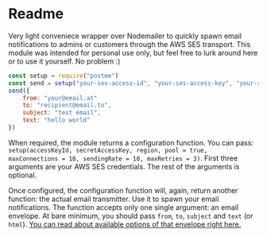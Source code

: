 # Readme

Very light conveniece wrapper over Nodemailer to quickly spawn email notifications to admins or customers through the AWS SES transport. This module was intended for personal use only, but feel free to lurk around here or to use it yourself. No problem :)

```js
const setup = require("postme")
const send = setup("your-ses-access-id", "your-ses-access-key", "your-ses-region-server")
send({
    from: "your@email.at"
    to: "recipient@email.to",
    subject: "test email",
    text: "hello world"
})
```

When required, the module returns a configuration function. You can pass: `setup(accessKeyId, secretAccessKey, region, pool = true, maxConnections = 10, sendingRate = 10, maxRetries = 3)`. First three arguments are your AWS SES credentials. The rest of the arguments is optional.

Once configured, the configuration function will, again, return another function: the actual email transmitter. Use it to spawn your email notifications. The function accepts only one single argument: an email envelope. At bare minimum, you should pass `from`, `to`, `subject` and `text` (or `html`). [You can read about available options of that envelope right here.](https://nodemailer.com/message)
